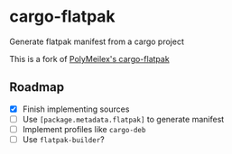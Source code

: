 # cargo-flatpak

Generate flatpak manifest from a cargo project

This is a fork of [PolyMeilex's cargo-flatpak](https://github.com/PolyMeilex/cargo-flatpak)

## Roadmap

- [x] Finish implementing sources
- [ ] Use `[package.metadata.flatpak]` to generate manifest
- [ ] Implement profiles like `cargo-deb`
- [ ] Use `flatpak-builder`?